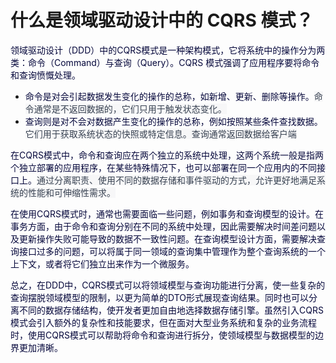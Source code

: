 # 什么是领域驱动设计中的 CQRS 模式？

<font style="color:rgb(5, 7, 59);">领域驱动设计（DDD）中的CQRS模式是一种架构模式，它将系统中的操作分为两类：命令（Command）与查询（Query）。CQRS 模式强调了应用程序要将命令和查询愤慨处理。</font>

+ <font style="color:rgb(5, 7, 59);">命令是对会引起数据发生变化的操作的总称，如新增、更新、删除等操作。</font><font style="color:rgb(55, 65, 81);background-color:rgb(247, 247, 248);">命令通常是不返回数据的，它们只用于触发状态变化。</font>
+ <font style="color:rgb(5, 7, 59);">查询则是对不会对数据产生变化的操作的总称，例如按照某些条件查找数据。</font><font style="color:rgb(55, 65, 81);background-color:rgb(247, 247, 248);">它们用于获取系统状态的快照或特定信息。查询通常返回数据给客户端</font>

<font style="color:rgb(5, 7, 59);">在CQRS模式中，命令和查询应在两个独立的系统中处理，这两个系统一般是指两个独立部署的应用程序，在某些特殊情况下，也可以部署在同一个应用内的不同接口上。</font><font style="color:rgb(55, 65, 81);background-color:rgb(247, 247, 248);">通过分离职责、使用不同的数据存储和事件驱动的方式，允许更好地满足系统的性能和可伸缩性需求。</font>

<font style="color:rgb(5, 7, 59);">在使用CQRS模式时，通常也需要面临一些问题，例如事务和查询模型的设计。在事务方面，由于命令和查询分别在不同的系统中处理，因此需要解决时间差问题以及更新操作失败可能导致的数据不一致性问题。在查询模型设计方面，需要解决查询接口过多的问题，可以将属于同一领域的查询集中管理作为整个查询系统的一个上下文，或者将它们独立出来作为一个微服务。</font>

<font style="color:rgb(5, 7, 59);">总之，在DDD中，CQRS模式可以将领域模型与查询功能进行分离，使一些复杂的查询摆脱领域模型的限制，以更为简单的DTO形式展现查询结果。同时也可以分离不同的数据存储结构，使开发者更加自由地选择数据存储引擎。虽然引入CQRS模式会引入额外的复杂性和技能要求，但在面对大型业务系统和复杂的业务流程时，使用CQRS模式可以帮助将命令和查询进行拆分，使领域模型与数据模型的边界更加清晰。</font>

